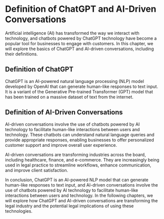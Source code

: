 Definition of ChatGPT and AI-Driven Conversations
===========================================================================================================

Artificial intelligence (AI) has transformed the way we interact with technology, and chatbots powered by ChatGPT technology have become a popular tool for businesses to engage with customers. In this chapter, we will explore the basics of ChatGPT and AI-driven conversations, including their definitions.

Definition of ChatGPT
---------------------

ChatGPT is an AI-powered natural language processing (NLP) model developed by OpenAI that can generate human-like responses to text input. It is a variant of the Generative Pre-trained Transformer (GPT) model that has been trained on a massive dataset of text from the internet.

Definition of AI-Driven Conversations
-------------------------------------

AI-driven conversations involve the use of chatbots powered by AI technology to facilitate human-like interactions between users and technology. These chatbots can understand natural language queries and provide appropriate responses, enabling businesses to offer personalized customer support and improve overall user experience.

AI-driven conversations are transforming industries across the board, including healthcare, finance, and e-commerce. They are increasingly being used in legal practice to streamline workflows, enhance communication, and improve client satisfaction.

In conclusion, ChatGPT is an AI-powered NLP model that can generate human-like responses to text input, and AI-driven conversations involve the use of chatbots powered by AI technology to facilitate human-like interactions between users and technology. In the following chapters, we will explore how ChatGPT and AI-driven conversations are transforming the legal industry and the potential legal implications of using these technologies.
